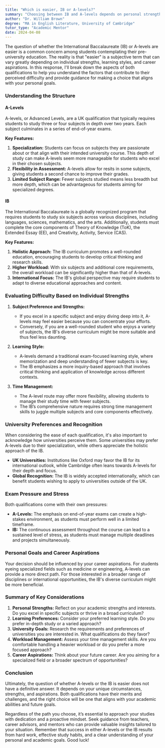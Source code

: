 ```yaml
---
title: "Which is easier, IB or A-levels?"
summary: "Choosing between IB and A-levels depends on personal strengths and learning styles, making the question of which is easier subjective."
author: "Dr. William Brown"
degree: "MA in English Literature, University of Cambridge"
tutor_type: "Academic Mentor"
date: 2024-04-08
---
```


The question of whether the International Baccalaureate (IB) or A-levels are easier is a common concern among students contemplating their pre-university education. The reality is that "easier" is a subjective term that can vary greatly depending on individual strengths, learning styles, and career aspirations. In this response, I'll break down the aspects of both qualifications to help you understand the factors that contribute to their perceived difficulty and provide guidance for making a choice that aligns with your personal goals.

### Understanding the Structure

#### A-Levels

A-levels, or Advanced Levels, are a UK qualification that typically requires students to study three or four subjects in depth over two years. Each subject culminates in a series of end-of-year exams. 

**Key Features:**

1. **Specialization:** Students can focus on subjects they are passionate about or that align with their intended university course. This depth of study can make A-levels seem more manageable for students who excel in their chosen subjects.
2. **Flexibility in Assessment:** A-levels allow for resits in some subjects, giving students a second chance to improve their grades.
3. **Limited Subject Range:** Fewer subjects studied means less breadth but more depth, which can be advantageous for students aiming for specialized degrees.

#### IB

The International Baccalaureate is a globally recognized program that requires students to study six subjects across various disciplines, including languages, sciences, mathematics, and the arts. Additionally, students must complete the core components of Theory of Knowledge (ToK), the Extended Essay (EE), and Creativity, Activity, Service (CAS).

**Key Features:**

1. **Holistic Approach:** The IB curriculum promotes a well-rounded education, encouraging students to develop critical thinking and research skills.
2. **Higher Workload:** With six subjects and additional core requirements, the overall workload can be significantly higher than that of A-levels.
3. **International Focus:** The IB's global perspective may require students to adapt to diverse educational approaches and content.

### Evaluating Difficulty Based on Individual Strengths

1. **Subject Preference and Strengths:**
   - If you excel in a specific subject and enjoy diving deep into it, A-levels may feel easier because you can concentrate your efforts.
   - Conversely, if you are a well-rounded student who enjoys a variety of subjects, the IB's diverse curriculum might be more suitable and thus feel less daunting.

2. **Learning Style:**
   - A-levels demand a traditional exam-focused learning style, where memorization and deep understanding of fewer subjects is key.
   - The IB emphasizes a more inquiry-based approach that involves critical thinking and application of knowledge across different contexts.

3. **Time Management:**
   - The A-level route may offer more flexibility, allowing students to manage their study time with fewer subjects.
   - The IB’s comprehensive nature requires strong time management skills to juggle multiple subjects and core components effectively.

### University Preferences and Recognition

When considering the ease of each qualification, it's also important to acknowledge how universities perceive them. Some universities may prefer A-levels due to their specialization, while others appreciate the holistic approach of the IB. 

- **UK Universities:** Institutions like Oxford may favor the IB for its international outlook, while Cambridge often leans towards A-levels for their depth and focus.
- **Global Recognition:** The IB is widely accepted internationally, which can benefit students wishing to apply to universities outside of the UK.

### Exam Pressure and Stress

Both qualifications come with their own pressures:

- **A-Levels:** The emphasis on end-of-year exams can create a high-stakes environment, as students must perform well in a limited timeframe.
- **IB:** The continuous assessment throughout the course can lead to a sustained level of stress, as students must manage multiple deadlines and projects simultaneously.

### Personal Goals and Career Aspirations

Your decision should be influenced by your career aspirations. For students eyeing specialized fields such as medicine or engineering, A-levels can provide a more direct path. For those interested in a broader range of disciplines or international opportunities, the IB's diverse curriculum might be more beneficial.

### Summary of Key Considerations

1. **Personal Strengths:** Reflect on your academic strengths and interests. Do you excel in specific subjects or thrive in a broad curriculum?
2. **Learning Preferences:** Consider your preferred learning style. Do you prefer in-depth study or a varied approach?
3. **University Goals:** Research the requirements and preferences of universities you are interested in. What qualifications do they favor?
4. **Workload Management:** Assess your time management skills. Are you comfortable handling a heavier workload or do you prefer a more focused approach?
5. **Career Aspirations:** Think about your future career. Are you aiming for a specialized field or a broader spectrum of opportunities?

### Conclusion

Ultimately, the question of whether A-levels or the IB is easier does not have a definitive answer. It depends on your unique circumstances, strengths, and aspirations. Both qualifications have their merits and challenges, and the right choice will be one that aligns with your academic abilities and future goals.

Regardless of the path you choose, it’s essential to approach your studies with dedication and a proactive mindset. Seek guidance from teachers, career advisors, and mentors who can provide valuable insights tailored to your situation. Remember that success in either A-levels or the IB results from hard work, effective study habits, and a clear understanding of your personal and academic goals. Good luck!
    